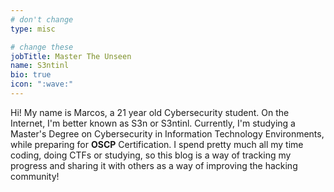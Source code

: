 ```yaml
---
# don't change
type: misc

# change these
jobTitle: Master The Unseen
name: S3ntinl
bio: true
icon: ":wave:"
---
```


Hi! My name is Marcos, a 21 year old Cybersecurity student. On the Internet, I'm better known as S3n or S3ntinl. Currently, I'm studying a Master's Degree on Cybersecurity in Information Technology Environments, while preparing for **OSCP** Certification. I spend pretty much all my time coding, doing CTFs or studying, so this blog is a way of tracking my progress and sharing it with others as a way of improving the hacking community!